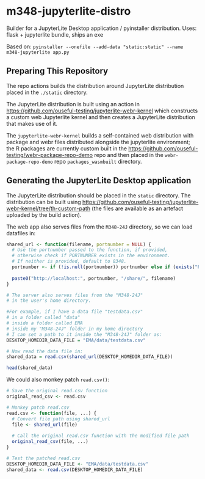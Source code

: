 # m348-jupyterlite-distro

Builder for a JupyterLite Desktop application / pyinstaller distribution. Uses: flask + jupyterlite bundle, ships an exe

Based on: `pyinstaller --onefile --add-data "static:static" --name m348-jupyterlite app.py`

## Preparing This Repository

The repo actions builds the distribution around JupyterLite distribution placed in the `./static` directory.

The JupyterLite distribution is built using an action in https://github.com/ouseful-testing/jupyterlite-webr-kernel which constructs a custom web Jupyterlite kernel and then creates a JupyterLite distribution that makes use of it.

The `jupyterlite-webr-kernel` builds a self-contained web distribution with package and webr files distributed alongside the jupyterlite environment; the R packages are currently custom built in the https://github.com/ouseful-testing/webr-package-repo-demo repo and then placed in the `webr-package-repo-demo` repo `packages_wasmbuilt` directory.

## Generating the JupyterLite Desktop application

The JupyterLite distribution should be placed in the `static` directory. The distribution can be built using https://github.com/ouseful-testing/jupyterlite-webr-kernel/tree/th-custom-path (the files are available as an artefact uploaded by the build action).

The web app also serves files from the `M348-24J` directory, so we can load datafiles in:

```R
shared_url <- function(filename, portnumber = NULL) {
  # Use the portnumber passed to the function, if provided, 
  # otherwise check if PORTNUMBER exists in the environment.
  # If neither is provided, default to 8348.
  portnumber <- if (!is.null(portnumber)) portnumber else if (exists("PORTNUMBER")) PORTNUMBER else 8348
  
  paste0("http://localhost:", portnumber, "/share/", filename)
}

# The server also serves files from the "M348-24J"
# in the user's home directory.

#For example, if I have a data file "testdata.csv"
# in a folder called "data"
# inside a folder called EMA
# inside my "M348-24J" folder in my home directory
# I can set a path to it inside the "M348-24J" folder as:
DESKTOP_HOMEDIR_DATA_FILE = "EMA/data/testdata.csv"

# Now read the data file in:
shared_data = read.csv(shared_url(DESKTOP_HOMEDIR_DATA_FILE))

head(shared_data)
```

We could also monkey patch `read.csv()`:

```R
# Save the original read.csv function
original_read_csv <- read.csv

# Monkey patch read.csv
read.csv <- function(file, ...) {
  # Convert file path using shared_url
  file <- shared_url(file)
  
  # Call the original read.csv function with the modified file path
  original_read_csv(file, ...)
}

# Test the patched read.csv
DESKTOP_HOMEDIR_DATA_FILE <- "EMA/data/testdata.csv"
shared_data <- read.csv(DESKTOP_HOMEDIR_DATA_FILE)

```
